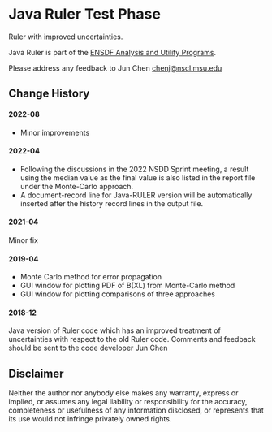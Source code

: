 # Java Ruler Test Phase
Ruler with improved uncertainties. 

Java Ruler is part of the [ENSDF Analysis and Utility Programs](https://nds.iaea.org/public/ensdf_pgm/).

Please address any feedback to Jun Chen chenj@nscl.msu.edu

## Change History

#### 2022-08
-	Minor improvements

#### 2022-04
-	Following the discussions in the 2022 NSDD Sprint meeting, a result using the median value as the final value is also listed in the report file under the Monte-Carlo approach.  
-	A document-record line for Java-RULER version will be automatically inserted after the history record lines in the output file.

#### 2021-04
Minor fix 

#### 2019-04 
- Monte Carlo method for error propagation
- GUI window for plotting PDF of B(XL) from Monte-Carlo method
- GUI window for plotting comparisons of three approaches

#### 2018-12
Java version of Ruler code which has an improved treatment of uncertainties with respect to the old Ruler code. 
Comments and feedback should be sent to the code developer Jun Chen

## Disclaimer

Neither the author nor anybody else makes any warranty, express or implied, or assumes any legal liability or responsibility for the accuracy, completeness or usefulness of any information disclosed, or represents that its use would not infringe privately owned rights.

